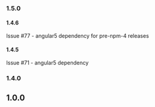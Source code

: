 ### 1.5.0


#### 1.4.6

Issue #77 - angular5 dependency for pre-npm-4 releases


#### 1.4.5

Issue #71 - angular5 dependency

### 1.4.0

## 1.0.0
